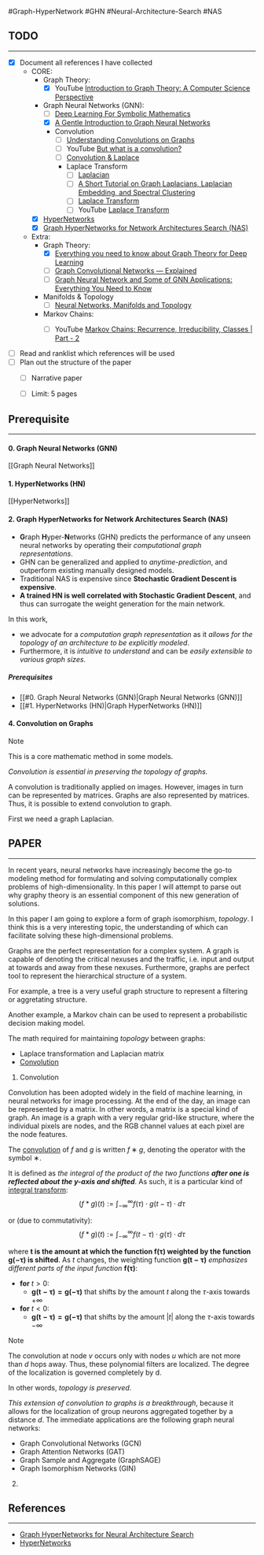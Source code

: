 #Graph-HyperNetwork #GHN #Neural-Architecture-Search #NAS

## TODO
---
- [x] Document all references I have collected
	- CORE:
		- Graph Theory:
			- [x] YouTube [Introduction to Graph Theory: A Computer Science Perspective](https://www.youtube.com/watch?v=LFKZLXVO-Dg)
			
		- Graph Neural Networks (GNN):
			- [ ] [Deep Learning For Symbolic Mathematics](https://openreview.net/forum?id=S1eZYeHFDS)
			- [x] [A Gentle Introduction to Graph Neural Networks](https://distill.pub/2021/gnn-intro/)
			- Convolution
				- [ ] [Understanding Convolutions on Graphs](https://distill.pub/2021/understanding-gnns/#extending)
				- [ ] YouTube [But what is a convolution?](https://www.youtube.com/watch?v=KuXjwB4LzSA)
				- [ ] [Convolution & Laplace](https://lpsa.swarthmore.edu/Convolution/ConvLaplace.html)
				- Laplace Transform
					- [ ] [Laplacian](https://mathworld.wolfram.com/Laplacian.html)
					- [ ] [A Short Tutorial on Graph Laplacians, Laplacian Embedding, and Spectral Clustering](https://csustan.csustan.edu/~tom/Clustering/GraphLaplacian-tutorial.pdf)
					- [ ] [Laplace Transform](https://www.wikiwand.com/en/Laplace_transform)
					- [ ] YouTube [Laplace Transform](https://www.youtube.com/watch?v=n2y7n6jw5d0)
			
		- [x] [HyperNetworks](https://openreview.net/forum?id=rkpACe1lx)
		- [x] [Graph HyperNetworks for Network Architectures Search (NAS)](https://arxiv.org/abs/1810.05749)
			
	- Extra:
		- Graph Theory:
			- [x] [Everything you need to know about Graph Theory for Deep Learning](https://towardsdatascience.com/graph-theory-and-deep-learning-know-hows-6556b0e9891b)
			- [ ] [Graph Convolutional Networks — Explained](https://towardsdatascience.com/graph-convolutional-networks-explained-d88566682b8f)
			- [ ] [Graph Neural Network and Some of GNN Applications: Everything You Need to Know](https://neptune.ai/blog/graph-neural-network-and-some-of-gnn-applications)
			
		- Manifolds & Topology
			- [ ] [Neural Networks, Manifolds and Topology](https://colah.github.io/posts/2014-03-NN-Manifolds-Topology/)
			
		- Markov Chains:
			- [ ] YouTube [Markov Chains: Recurrence, Irreducibility, Classes | Part - 2](https://www.youtube.com/watch?v=VNHeFp6zXKU&list=PLM8wYQRetTxBkdvBtz-gw8b9lcVkdXQKV&index=4)
			
	
- [ ] Read and ranklist which references will be used
- [ ] Plan out the structure of the paper
	- [ ] Narrative paper
	- [ ] Limit: 5 pages


## Prerequisite
---
#### 0. Graph Neural Networks (GNN)
[[Graph Neural Networks]]

#### 1. HyperNetworks (HN)
[[HyperNetworks]]

#### 2. Graph HyperNetworks for Network Architectures Search (NAS)

- **G**raph **H**yper-**N**etworks (GHN) predicts the performance of any unseen neural networks by operating their *computational graph representations*.
- GHN can be generalized and applied to *anytime-prediction*, and outperform existing manually designed models.
- Traditional NAS is expensive since **Stochastic Gradient Descent is expensive**.
- **A trained HN is well correlated with Stochastic Gradient Descent**, and thus can surrogate the weight generation for the main network.

In this work,
- we advocate for a *computation graph representation* as it *allows for the topology of an architecture to be explicitly modeled*.
- Furthermore, it is *intuitive to understand* and can be *easily extensible to various graph sizes*.

##### Prerequisites
- [[#0. Graph Neural Networks (GNN)|Graph Neural Networks (GNN)]]
- [[#1. HyperNetworks (HN)|Graph HyperNetworks (HN)]]

#### 4. Convolution on Graphs

> [!note]
> This is a core mathematic method in some models.
> 
> *Convolution is essential in preserving the topology of graphs.*

A convolution is traditionally applied on images. However, images in turn can be represented by matrices. Graphs are also represented by matrices. Thus, it is possible to extend convolution to graph.

First we need a graph Laplacian.

## PAPER
---
In recent years, neural networks have increasingly become the go-to modeling method for formulating and solving computationally complex problems of high-dimensionality. In this paper I will attempt to parse out why graphy theory is an essential component of this new generation of solutions.

In this paper I am going to explore a form of graph isomorphism, *topology*. I think this is a very interesting topic, the understanding of which can facilitate solving these high-dimensional problems.

Graphs are the perfect representation for a complex system. A graph is capable of denoting the critical nexuses and the traffic, i.e. input and output at towards and away from these nexuses. Furthermore, graphs are perfect tool to represent the hierarchical structure of a system.

For example, a tree is a very useful graph structure to represent a filtering or aggretating structure.

Another example, a Markov chain can be used to represent a probabilistic decision making model.

The math required for maintaining *topology* between graphs:
- Laplace transformation and Laplacian matrix
- [Convolution](obsidian://open?vault=437-machine-learning&file=notes%2Fmath%2FConvolution)

1. Convolution

Convolution has been adopted widely in the field of machine learning, in neural networks for image processing. At the end of the day, an image can be represented by a matrix. In other words, a matrix is a special kind of graph. An image is a graph with a very regular grid-like structure, where the individual pixels are nodes, and the RGB channel values at each pixel are the node features.

The [convolution](https://www.wikiwand.com/en/Convolution) of $f$ and $g$ is written $f ∗ g$, denoting the operator with the symbol ∗.

It is defined as *the integral of the product of the two functions **after one is reflected about the y-axis and shifted***. As such, it is a particular kind of [integral transform](https://www.wikiwand.com/en/Integral_transform "Integral transform"):
$$
(f * g)(t) := \int_{-\infty}^{\infty} f(\tau)\cdot g(t-\tau)\cdot d\tau
$$

or (due to commutativity):
$$
(f * g)(t) := \int_{-\infty}^{\infty} f(t-\tau)\cdot g(\tau)\cdot d\tau
$$

where **$\boldsymbol{t}$ is the amount at which the function $\boldsymbol{f(\tau)}$ weighted by the function $\boldsymbol{g(-\tau)}$ is shifted**. As $t$ changes, the weighting function $\boldsymbol{g(t-\tau)}$ *emphasizes different parts of the input function* $\boldsymbol{f(\tau)}$:

- **for** $t > 0$:
	- $\boldsymbol{g(t-\tau)=g(-\tau)}$ that shifts by the amount $t$ along the $\tau$-axis towards $+\infty$
- **for** $t < 0$:
	- $\boldsymbol{g(t-\tau)=g(-\tau)}$ that shifts by the amount $|t|$ along the $\tau$-axis towards $-\infty$

> [!note]
> The convolution at node $v$ occurs only with nodes $u$ which are not more than $d$ hops away. Thus, these polynomial filters are localized. The degree of the localization is governed completely by d.
> 
> In other words, *topology is preserved*.

*This extension of convolution to graphs is a breakthrough*, because it allows for the localization of group neurons aggregated together by a distance $d$. The immediate applications are the following graph neural networks:
- Graph Convolutional Networks (GCN)
- Graph Attention Networks (GAT)
- Graph Sample and Aggregate (GraphSAGE)
- Graph Isomorphism Networks (GIN)

2. 


## References
---
- [Graph HyperNetworks for Neural Architecture Search](https://arxiv.org/abs/1810.05749)
- [HyperNetworks](https://openreview.net/forum?id=rkpACe1lx)